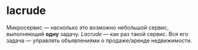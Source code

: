 # lacrude

Микросервис — насколько это возможно небольшой сервис, выполняющий **одну** задачу. _Lacrude_ — как раз такой сервис. Вся его задача — управлять объявлениями о продаже/аренде недвижимости.

